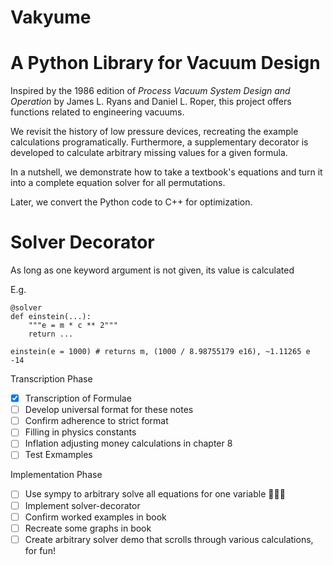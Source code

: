 # Vakyume
# A Python Library for Vacuum Design

Inspired by the 1986 edition of *Process Vacuum System Design and Operation* by James L. Ryans and Daniel L. Roper, this project offers functions related to engineering vacuums. 

We revisit the history of low pressure devices, recreating the example calculations programatically. Furthermore, a supplementary decorator is developed to calculate arbitrary missing values for a given formula. 

In a nutshell, we demonstrate how to take a textbook's equations and turn it into a complete equation solver for all permutations. 

Later, we convert the Python code to C++ for optimization.


# Solver Decorator

As long as one keyword argument is not given, its value is calculated

E.g. 
```
@solver
def einstein(...):
	"""e = m * c ** 2"""
	return ...

einstein(e = 1000) # returns m, (1000 / 8.98755179 e16), ~1.11265 e -14
```

Transcription Phase
- [x] Transcription of Formulae
- [ ] Develop universal format for these notes
- [ ] Confirm adherence to strict format
- [ ] Filling in physics constants
- [ ] Inflation adjusting money calculations in chapter 8
- [ ] Test Exmamples

Implementation Phase
- [ ] Use sympy to arbitrary solve all equations for one variable 🐍📐🎊
- [ ] Implement solver-decorator
- [ ] Confirm worked examples in book
- [ ] Recreate some graphs in book
- [ ] Create arbitrary solver demo that scrolls through various calculations, for fun!
